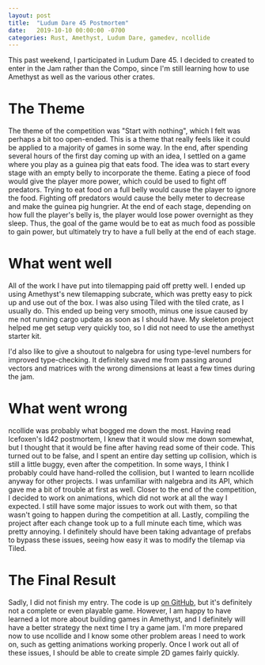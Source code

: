 ```yaml
---
layout: post
title:  "Ludum Dare 45 Postmortem"
date:   2019-10-10 00:00:00 -0700
categories: Rust, Amethyst, Ludum Dare, gamedev, ncollide
---
```


This past weekend, I participated in Ludum Dare 45. I decided to created to enter in the Jam rather than the Compo, since I'm still learning how to use Amethyst as well as the various other crates.

# The Theme

The theme of the competition was "Start with nothing", which I felt was perhaps a bit too open-ended. This is a theme that really feels like it could be applied to a majority of games in some way. In the end, after spending several hours of the first day coming up with an idea, I settled on a game where you play as a guinea pig that eats food. The idea was to start every stage with an empty belly to incorporate the theme. Eating a piece of food would give the player more power, which could be used to fight off predators. Trying to eat food on a full belly would cause the player to ignore the food. Fighting off predators would cause the belly meter to decrease and make the guinea pig hungrier. At the end of each stage, depending on how full the player's belly is, the player would lose power overnight as they sleep. Thus, the goal of the game would be to eat as much food as possible to gain power, but ultimately try to have a full belly at the end of each stage.

# What went well

All of the work I have put into tilemapping paid off pretty well. I ended up using Amethyst's new tilemapping subcrate, which was pretty easy to pick up and use out of the box. I was also using Tiled with the tiled crate, as I usually do. This ended up being very smooth, minus one issue caused by me not running cargo update as soon as I should have. My skeleton project helped me get setup very quickly too, so I did not need to use the amethyst starter kit.

I'd also like to give a shoutout to nalgebra for using type-level numbers for improved type-checking. It definitely saved me from passing around vectors and matrices with the wrong dimensions at least a few times during the jam.

# What went wrong

ncollide was probably what bogged me down the most. Having read Icefoxen's ld42 postmortem, I knew that it would slow me down somewhat, but I thought that it would be fine after having read some of their code. This turned out to be false, and I spent an entire day setting up collision, which is still a little buggy, even after the competition. In some ways, I think I probably could have hand-rolled the collision, but I wanted to learn ncollide anyway for other projects. I was unfamiliar with nalgebra and its API, which gave me a bit of trouble at first as well. Closer to the end of the competition, I decided to work on animations, which did not work at all the way I expected. I still have some major issues to work out with them, so that wasn't going to happen during the competition at all. Lastly, compiling the project after each change took up to a full minute each time, which was pretty annoying. I definitely should have been taking advantage of prefabs to bypass these issues, seeing how easy it was to modify the tilemap via Tiled.

# The Final Result

Sadly, I did not finish my entry. The code is up [on GitHub](https://github.com/jonathanrlouie/ld45), but it's definitely not a complete or even playable game. However, I am happy to have learned a lot more about building games in Amethyst, and I definitely will have a better strategy the next time I try a game jam. I'm more prepared now to use ncollide and I know some other problem areas I need to work on, such as getting animations working properly. Once I work out all of these issues, I should be able to create simple 2D games fairly quickly.

